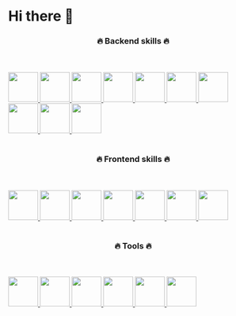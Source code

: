 # Hi there 👋
<p align="center">
  <h3 align="center">🔥 Backend skills 🔥</h3>
  <a href="https://sjhesua.com">
    <svg xmlns="http://www.w3.org/2000/svg" xmlns:xlink="http://www.w3.org/1999/xlink" width="666.75" height="48" viewBox="0 0 3556 256" fill="none" version="1.1">
      <g transform="translate(300, 0)">
        <img height="60px"  src="https://www.sjhesua.com/images/svg/php-logo-white.svg">
      </g>
      <g transform="translate(600, 0)">
        <img height="60px" src="https://www.sjhesua.com/images/svg/Node.js.svg">
      </g>
      <g transform="translate(900, 0)">
        <img height="60px" src="https://www.sjhesua.com/images/svg/MySQL.svg">
      </g>
      <g transform="translate(1200, 0)">
        <img height="60px" src="https://www.sjhesua.com/images/svg/MongoDB.svg">
      </g>
      <g transform="translate(1500, 0)">
        <img height="60px" src="https://www.sjhesua.com/images/svg/PostgresSQL.svg">
      </g>
      <g transform="translate(1800, 0)">
        <img height="60px" src="https://www.sjhesua.com/images/svg/Python.svg">
      </g>
      <g transform="translate(2100, 0)">
        <img height="60px" src="https://www.sjhesua.com/images/svg/Django.svg">
      </g>
      <g transform="translate(2400, 0)">
        <img height="60px" src="https://www.sjhesua.com/images/svg/DjangoREST.svg">
      </g>
      <g transform="translate(3000, 0)">
        <img height="60px" src="https://www.sjhesua.com/images/svg/Flask.svg">
      </g>
      <g transform="translate(3300, 0)">
        <img height="60px" src="https://www.sjhesua.com/images/svg/NGINX.svg">
      </g>
    </svg>
  </a>
</p>

#

<p align="center">
  <h3 align="center">🔥 Frontend skills 🔥</h3>
  <a href="https://sjhesua.com">
    <svg xmlns="http://www.w3.org/2000/svg" xmlns:xlink="http://www.w3.org/1999/xlink" width="666.75" height="48" viewBox="0 0 3556 256" fill="none" version="1.1">
      <g transform="translate(300, 0)">
        <img height="60px" src="https://www.sjhesua.com/images/svg/astro-public.svg">
      </g>
      <g transform="translate(600, 0)">
        <img height="60px" src="https://www.sjhesua.com/images/svg/Next.js.svg">
      </g>
      <g transform="translate(900, 0)">
        <img height="60px" src="https://www.sjhesua.com/images/svg/HTML5.svg">
      </g>
      <g transform="translate(1200, 0)">
        <img height="60px" src="https://www.sjhesua.com/images/svg/css3.svg">
      </g>
      <g transform="translate(1500, 0)">
        <img height="60px" src="https://www.sjhesua.com/images/svg/TailwindCSS.svg">
      </g>
      <g transform="translate(1800, 0)">
        <img height="60px" src="https://www.sjhesua.com/images/svg/React.svg">
      </g>
      <g transform="translate(2100, 0)">
        <img height="60px" src="https://www.sjhesua.com/images/svg/GodotEngine.svg">
      </g>
    </svg>
  </a>
</p>

#

<p align="center">
  <h3 align="center">🔥 Tools 🔥</h3>
  <a href="https://sjhesua.com">
    <svg xmlns="http://www.w3.org/2000/svg" xmlns:xlink="http://www.w3.org/1999/xlink" width="666.75" height="48" viewBox="0 0 3556 256" fill="none" version="1.1">
      <g transform="translate(300, 0)">
        <img height="60px" src="https://www.sjhesua.com/images/svg/aws.svg">
      </g>
      <g transform="translate(600, 0)">
        <img height="60px" src="https://www.sjhesua.com/images/svg/Docker.svg">
      </g>
      <g transform="translate(900, 0)">
        <img height="60px" src="https://www.sjhesua.com/images/svg/Firebase.svg">
      </g>
      <g transform="translate(1200, 0)">
        <img height="60px" src="https://www.sjhesua.com/images/svg/GitHub.svg">
      </g>
      <g transform="translate(1500, 0)">
        <img height="60px" src="https://www.sjhesua.com/images/svg/TensorFlow.svg">
      </g>
      <g transform="translate(1800, 0)">
        <img height="60px" src="https://www.sjhesua.com/images/svg/Pandas.svg">
      </g>
    </svg>
  </a>
</p>